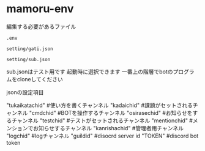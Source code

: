 # mamoru-env


編集する必要があるファイル
```
.env

setting/gati.json

setting/sub.json
```
sub.jsonはテスト用です
起動時に選択できます
一番上の階層でbotのプログラムをcloneしてください

jsonの設定項目

"tukaikatachid" #使い方を書くチャンネル
"kadaichid" #課題がセットされるチャンネル
"cmdchid" #BOTを操作するチャンネル
"osirasechid" #お知らせをするチャンネル
"testchid" #テストがセットされるチャンネル
"mentionchid" #メンションでお知らせするチャンネル
"kanrishachid" #管理者用チャンネル
"logchid" #logチャンネル
"guildid" #disocrd server id
"TOKEN" #discord bot token